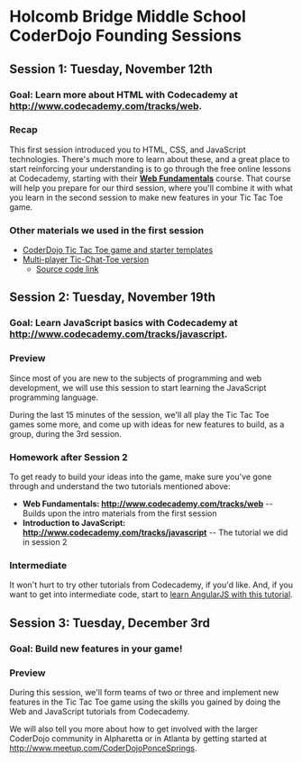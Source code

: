# Holcomb Bridge Middle School CoderDojo Founding Sessions

## Session 1: Tuesday, November 12th

### Goal: Learn more about HTML with Codecademy at **http://www.codecademy.com/tracks/web**.

### Recap

This first session introduced you to HTML, CSS, and JavaScript technologies. There's much more to learn 
about these, and a great place to start reinforcing your understanding is to go through the free online lessons at Codecademy, starting with their [**Web Fundamentals**](http://www.codecademy.com/tracks/web) course. That course will help you prepare for our third session, where you'll combine it with what you learn in the second session to make new features in your Tic Tac Toe game.

### Other materials we used in the first session

* [CoderDojo Tic Tac Toe game and starter templates](https://github.com/CoderDojoPonceSprings/Events/blob/master/Workshops/Tic-Tac-Toe-game/HolcombBridgeMiddleSchool.md)
* [Multi-player Tic-Chat-Toe version](http://jogoshugh.github.io/CoderDojoPonceSprings.TicTacToe/vNext/)
  * [Source code link](https://github.com/JogoShugh/CoderDojoPonceSprings.TicTacToe/tree/master/vNext)

## Session 2: Tuesday, November 19th

### Goal: Learn JavaScript basics with Codecademy at **http://www.codecademy.com/tracks/javascript**.

### Preview

Since most of you are new to the subjects of programming and web development, we will use this session to start learning the JavaScript programming language.

During the last 15 minutes of the session, we'll all play the Tic Tac Toe games some more, and come up with ideas for new features to build, as a group, during the 3rd session.

### Homework after Session 2

To get ready to build your ideas into the game, make sure you've gone through and understand the two tutorials mentioned above:

* **Web Fundamentals: http://www.codecademy.com/tracks/web** -- Builds upon the intro materials from the first session
* **Introduction to JavaScript: http://www.codecademy.com/tracks/javascript** -- The tutorial we did in session 2

### Intermediate

It won't hurt to try other tutorials from Codecademy, if you'd like. And, if you want to get into intermediate code, start to 
[learn AngularJS with this tutorial](http://tutorialzine.com/2013/08/learn-angularjs-5-examples/).

## Session 3: Tuesday, December 3rd

### Goal: Build new features in your game!

### Preview

During this session, we'll form teams of two or three and implement new features in the Tic Tac Toe game 
using the skills you gained by doing the Web and JavaScript tutorials from Codecademy.

We will also tell you more about how to get involved with the larger CoderDojo community in Alpharetta or in 
Atlanta by getting started at http://www.meetup.com/CoderDojoPonceSprings.
